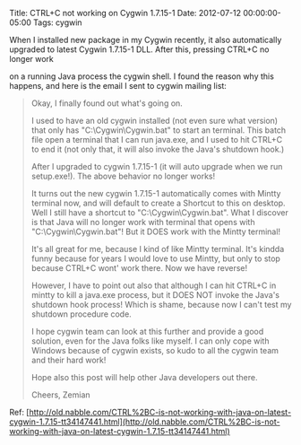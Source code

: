 Title: CTRL+C not working on Cygwin 1.7.15-1
Date: 2012-07-12 00:00:00-05:00
Tags: cygwin


When I installed new package in my Cygwin recently, it also automatically upgraded to latest Cygwin 1.7.15-1 DLL. After this, pressing CTRL+C no longer work

on a running Java process the cygwin shell. I found the reason why this happens, and here is the email I sent to cygwin mailing list:

> Okay, I finally found out what's going on.
> 
> I used to have an old cygwin installed (not even sure what version) that only has "C:\Cygwin\Cygwin.bat" to start an terminal. This batch file open a terminal that I can run java.exe, and I used to hit CTRL+C to end it (not only that, it will also invoke the Java's shutdown hook.)
> 
> After I upgraded to cygwin 1.7.15-1 (it will auto upgrade when we run setup.exe!). The above behavior no longer works!
> 
> It turns out the new cygwin 1.7.15-1 automatically comes with Mintty terminal now, and will default to create a Shortcut to this on desktop. Well I still have a shortcut to "C:\Cygwin\Cygwin.bat". What I discover is that Java will no longer work with terminal that opens with "C:\Cygwin\Cygwin.bat"! But it DOES work with the Mintty terminal!
> 
> It's all great for me, because I kind of like Mintty terminal. It's kindda funny because for years I would love to use Mintty, but only to stop because CTRL+C wont' work there. Now we have reverse!
> 
> However, I have to point out also that although I can hit CTRL+C in mintty to kill a java.exe process, but it DOES NOT invoke the Java's shutdown hook process! Which is shame, because now I can't test my shutdown procedure code.
> 
> I hope cygwin team can look at this further and provide a good solution, even for the Java folks like myself. I can only cope with Windows because of cygwin exists, so kudo to all the cygwin team and their hard work!
> 
> Hope also this post will help other Java developers out there.
> 
> Cheers,
> Zemian 

Ref: [http://old.nabble.com/CTRL%2BC-is-not-working-with-java-on-latest-cygwin-1.7.15-tt34147441.html](http://old.nabble.com/CTRL%2BC-is-not-working-with-java-on-latest-cygwin-1.7.15-tt34147441.html)

